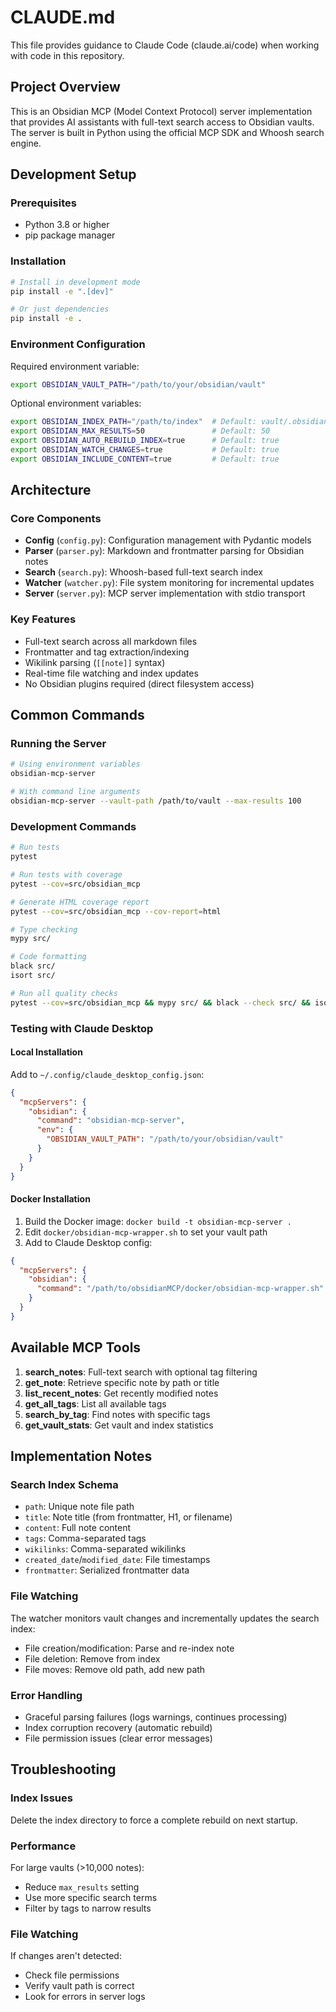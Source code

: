 # CLAUDE.md

This file provides guidance to Claude Code (claude.ai/code) when working with code in this repository.

## Project Overview

This is an Obsidian MCP (Model Context Protocol) server implementation that provides AI assistants with full-text search access to Obsidian vaults. The server is built in Python using the official MCP SDK and Whoosh search engine.

## Development Setup

### Prerequisites
- Python 3.8 or higher
- pip package manager

### Installation
```bash
# Install in development mode
pip install -e ".[dev]"

# Or just dependencies
pip install -e .
```

### Environment Configuration
Required environment variable:
```bash
export OBSIDIAN_VAULT_PATH="/path/to/your/obsidian/vault"
```

Optional environment variables:
```bash
export OBSIDIAN_INDEX_PATH="/path/to/index"  # Default: vault/.obsidian-mcp-index
export OBSIDIAN_MAX_RESULTS=50               # Default: 50
export OBSIDIAN_AUTO_REBUILD_INDEX=true      # Default: true
export OBSIDIAN_WATCH_CHANGES=true           # Default: true
export OBSIDIAN_INCLUDE_CONTENT=true         # Default: true
```

## Architecture

### Core Components
- **Config** (`config.py`): Configuration management with Pydantic models
- **Parser** (`parser.py`): Markdown and frontmatter parsing for Obsidian notes
- **Search** (`search.py`): Whoosh-based full-text search index
- **Watcher** (`watcher.py`): File system monitoring for incremental updates
- **Server** (`server.py`): MCP server implementation with stdio transport

### Key Features
- Full-text search across all markdown files
- Frontmatter and tag extraction/indexing
- Wikilink parsing (`[[note]]` syntax)
- Real-time file watching and index updates
- No Obsidian plugins required (direct filesystem access)

## Common Commands

### Running the Server
```bash
# Using environment variables
obsidian-mcp-server

# With command line arguments
obsidian-mcp-server --vault-path /path/to/vault --max-results 100
```

### Development Commands
```bash
# Run tests
pytest

# Run tests with coverage
pytest --cov=src/obsidian_mcp

# Generate HTML coverage report
pytest --cov=src/obsidian_mcp --cov-report=html

# Type checking
mypy src/

# Code formatting
black src/
isort src/

# Run all quality checks
pytest --cov=src/obsidian_mcp && mypy src/ && black --check src/ && isort --check-only src/
```

### Testing with Claude Desktop

#### Local Installation
Add to `~/.config/claude_desktop_config.json`:
```json
{
  "mcpServers": {
    "obsidian": {
      "command": "obsidian-mcp-server",
      "env": {
        "OBSIDIAN_VAULT_PATH": "/path/to/your/obsidian/vault"
      }
    }
  }
}
```

#### Docker Installation
1. Build the Docker image: `docker build -t obsidian-mcp-server .`
2. Edit `docker/obsidian-mcp-wrapper.sh` to set your vault path
3. Add to Claude Desktop config:
```json
{
  "mcpServers": {
    "obsidian": {
      "command": "/path/to/obsidianMCP/docker/obsidian-mcp-wrapper.sh"
    }
  }
}
```

## Available MCP Tools

1. **search_notes**: Full-text search with optional tag filtering
2. **get_note**: Retrieve specific note by path or title
3. **list_recent_notes**: Get recently modified notes
4. **get_all_tags**: List all available tags
5. **search_by_tag**: Find notes with specific tags
6. **get_vault_stats**: Get vault and index statistics

## Implementation Notes

### Search Index Schema
- `path`: Unique note file path
- `title`: Note title (from frontmatter, H1, or filename)
- `content`: Full note content
- `tags`: Comma-separated tags
- `wikilinks`: Comma-separated wikilinks
- `created_date`/`modified_date`: File timestamps
- `frontmatter`: Serialized frontmatter data

### File Watching
The watcher monitors vault changes and incrementally updates the search index:
- File creation/modification: Parse and re-index note
- File deletion: Remove from index
- File moves: Remove old path, add new path

### Error Handling
- Graceful parsing failures (logs warnings, continues processing)
- Index corruption recovery (automatic rebuild)
- File permission issues (clear error messages)

## Troubleshooting

### Index Issues
Delete the index directory to force a complete rebuild on next startup.

### Performance
For large vaults (>10,000 notes):
- Reduce `max_results` setting
- Use more specific search terms
- Filter by tags to narrow results

### File Watching
If changes aren't detected:
- Check file permissions
- Verify vault path is correct
- Look for errors in server logs